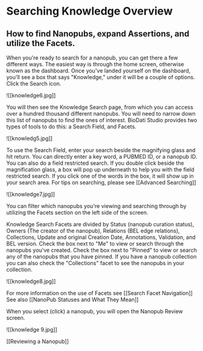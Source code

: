 # Searching Knowledge Overview
 
## How to find Nanopubs, expand Assertions, and utilize the Facets.

When you're ready to search for a nanopub, you can get there a few different ways. The easiest way is through the home screen, otherwise known as the dashboard.
Once you've landed yourself on the dashboard, you'll see a box that says "Knowledge," under it will be a couple of options. Click the Search icon.

![[knowledge6.jpg]]

You will then see the Knowledge Search page, from which you can access over a hundred thousand different nanopubs. You will need to narrow down this list of nanopubs to find the ones of interest.  BioDati Studio provides two types of tools to do this: a Search Field, and Facets.

![[knowledg5.jpg]]

To use the Search Field, enter your search beside the magnifying glass and hit return.  You can directly enter a key word, a PUBMED ID, or a nanopub ID. You can also do a field restricted search. If you double click beside the magnification glass, a box will pop up underneath to help you with the field restricted search. If you click one of the words in the box, it will show up in your search area. For tips on searching, please see [[Advanced Searching]]

![[knowledge7.jpg]]

You can filter which nanopubs you're viewing and searching through by utilizing the Facets section on the left side of the screen.

Knowledge Search Facets are divided by Status (nanopub curation status), Owners (The creator of the nanopub), Relations (BEL edge relations), Collections, Update and original Creation Date, Annotations,  Validation, and BEL version.  Check the box next to "Me" to view or search through the nanopubs you've created. Check the box next to "Pinned" to view or search any of the nanopubs that you have pinned. If you have a nanopub collection you can also check the "Collections" facet to see the nanopubs in your collection.

![[knowledge8.jpg]]

For more information on the use of Facets see  [[Search Facet Navigation]]
See also [[NanoPub Statuses and What They Mean]]

When you select (click) a nanopub, you will open the Nanopub Review screen.

![[knowledge 9.jpg]]

 [[Reviewing a Nanopub]]
